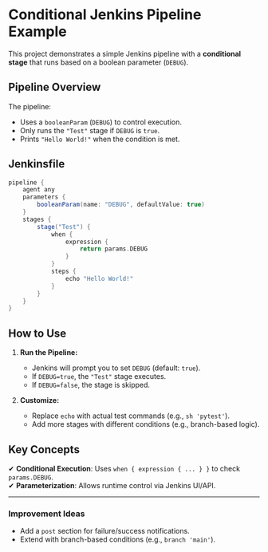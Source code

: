# **Conditional Jenkins Pipeline Example**  
This project demonstrates a simple Jenkins pipeline with a **conditional stage** that runs based on a boolean parameter (`DEBUG`).  

## **Pipeline Overview**  
The pipeline:  
- Uses a `booleanParam` (`DEBUG`) to control execution.  
- Only runs the `"Test"` stage if `DEBUG` is `true`.  
- Prints `"Hello World!"` when the condition is met.  

## **Jenkinsfile**  
```groovy
pipeline {
    agent any
    parameters {
        booleanParam(name: "DEBUG", defaultValue: true)
    }
    stages {
        stage("Test") {
            when {
                expression {
                    return params.DEBUG
                }
            }
            steps {
                echo "Hello World!"
            }
        }
    }
}
```

## **How to Use**  
1. **Run the Pipeline:**  
   - Jenkins will prompt you to set `DEBUG` (default: `true`).  
   - If `DEBUG=true`, the `"Test"` stage executes.  
   - If `DEBUG=false`, the stage is skipped.  

2. **Customize:**  
   - Replace `echo` with actual test commands (e.g., `sh 'pytest'`).  
   - Add more stages with different conditions (e.g., branch-based logic).  

## **Key Concepts**  
✔ **Conditional Execution**: Uses `when { expression { ... } }` to check `params.DEBUG`.  
✔ **Parameterization**: Allows runtime control via Jenkins UI/API.  

---

### **Improvement Ideas**  
- Add a `post` section for failure/success notifications.  
- Extend with branch-based conditions (e.g., `branch 'main'`).  


